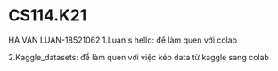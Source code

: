 # CS114.K21
HÀ VĂN LUÂN-18521062
  1.Luan's hello: để làm quen với colab
  
  2.Kaggle_datasets: để làm quen với việc kéo data từ kaggle sang colab 
